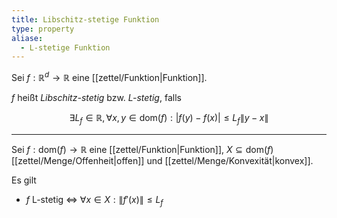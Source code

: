 ```yaml
---
title: Libschitz-stetige Funktion
type: property
aliase:
  - L-stetige Funktion
---
```


Sei $f : \mathbb{R}^d \to \mathbb{R}$ eine [[zettel/Funktion|Funktion]].

$f$ heißt *Libschitz-stetig* bzw. *L-stetig*, falls

$$
	\exists L_f \in \mathbb{R}, \forall x, y \in \text{dom}(f) : |f(y) - f(x)| \le L_f \| y - x \|
$$

---

Sei $f : \text{dom}(f) \to \mathbb{R}$ eine [[zettel/Funktion|Funktion]], $X \subseteq \text{dom}(f)$ [[zettel/Menge/Offenheit|offen]] und [[zettel/Menge/Konvexität|konvex]].

Es gilt
- $f$ L-stetig $\iff$ $\forall x \in X : \| f'(x) \| \le L_f$